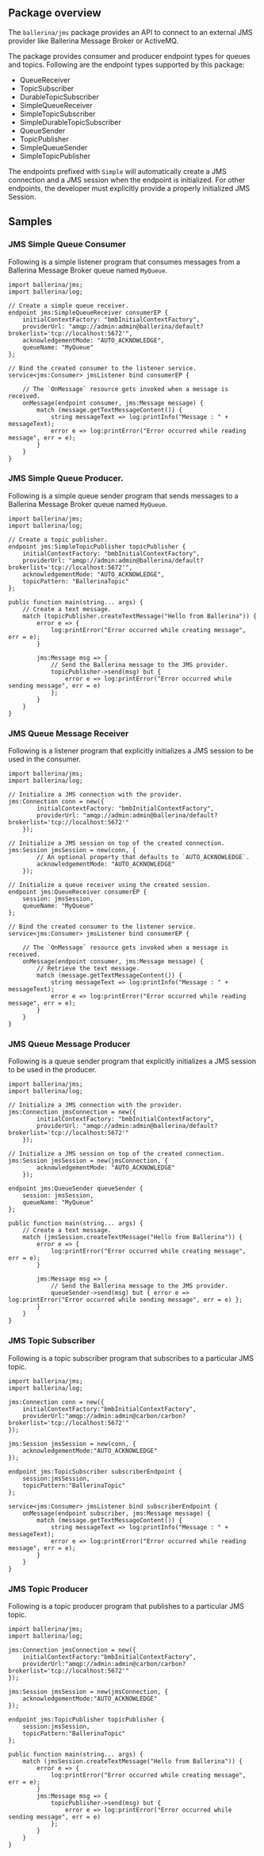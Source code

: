 ## Package overview

The `ballerina/jms` package provides an API to connect to an external JMS provider like Ballerina Message Broker or
ActiveMQ.

The package provides consumer and producer endpoint types for queues and topics. Following are the endpoint types
supported by this package:

- QueueReceiver
- TopicSubscriber
- DurableTopicSubscriber
- SimpleQueueReceiver
- SimpleTopicSubscriber
- SimpleDurableTopicSubscriber
- QueueSender
- TopicPublisher
- SimpleQueueSender
- SimpleTopicPublisher

The endpoints prefixed with `Simple` will automatically create a JMS connection and a JMS session when the endpoint is
initialized. For other endpoints, the developer must explicitly provide a properly initialized JMS Session.

## Samples

### JMS Simple Queue Consumer

Following is a simple listener program that consumes messages from a Ballerina Message Broker queue named `MyQueue`.

```ballerina
import ballerina/jms;
import ballerina/log;

// Create a simple queue receiver.
endpoint jms:SimpleQueueReceiver consumerEP {
    initialContextFactory: "bmbInitialContextFactory",
    providerUrl: "amqp://admin:admin@ballerina/default?brokerlist='tcp://localhost:5672'",
    acknowledgementMode: "AUTO_ACKNOWLEDGE",
    queueName: "MyQueue"
};

// Bind the created consumer to the listener service.
service<jms:Consumer> jmsListener bind consumerEP {

    // The `OnMessage` resource gets invoked when a message is received.
    onMessage(endpoint consumer, jms:Message message) {
        match (message.getTextMessageContent()) {
            string messageText => log:printInfo("Message : " + messageText);
            error e => log:printError("Error occurred while reading message", err = e);
        }
    }
}
```
### JMS Simple Queue Producer.

Following is a simple queue sender program that sends messages to a Ballerina Message Broker queue named `MyQueue`.

```ballerina
import ballerina/jms;
import ballerina/log;

// Create a topic publisher.
endpoint jms:SimpleTopicPublisher topicPublisher {
    initialContextFactory: "bmbInitialContextFactory",
    providerUrl: "amqp://admin:admin@ballerina/default?brokerlist='tcp://localhost:5672'",
    acknowledgementMode: "AUTO_ACKNOWLEDGE",
    topicPattern: "BallerinaTopic"
};

public function main(string... args) {
    // Create a text message.
    match (topicPublisher.createTextMessage("Hello from Ballerina")) {
        error e => {
            log:printError("Error occurred while creating message", err = e);
        }

        jms:Message msg => {
            // Send the Ballerina message to the JMS provider.
            topicPublisher->send(msg) but {
                error e => log:printError("Error occurred while sending message", err = e)
            };
        }
    }
}
```

### JMS Queue Message Receiver

Following is a listener program that explicitly initializes a JMS session to be used in the consumer.

```ballerina
import ballerina/jms;
import ballerina/log;

// Initialize a JMS connection with the provider.
jms:Connection conn = new({
        initialContextFactory: "bmbInitialContextFactory",
        providerUrl: "amqp://admin:admin@ballerina/default?brokerlist='tcp://localhost:5672'"
    });

// Initialize a JMS session on top of the created connection.
jms:Session jmsSession = new(conn, {
        // An optional property that defaults to `AUTO_ACKNOWLEDGE`.
        acknowledgementMode: "AUTO_ACKNOWLEDGE"
    });

// Initialize a queue receiver using the created session.
endpoint jms:QueueReceiver consumerEP {
    session: jmsSession,
    queueName: "MyQueue"
};

// Bind the created consumer to the listener service.
service<jms:Consumer> jmsListener bind consumerEP {

    // The `OnMessage` resource gets invoked when a message is received.
    onMessage(endpoint consumer, jms:Message message) {
        // Retrieve the text message.
        match (message.getTextMessageContent()) {
            string messageText => log:printInfo("Message : " + messageText);
            error e => log:printError("Error occurred while reading message", err = e);
        }
    }
}
```

### JMS Queue Message Producer

Following is a queue sender program that explicitly initializes a JMS session to be used in the producer.


```ballerina
import ballerina/jms;
import ballerina/log;

// Initialize a JMS connection with the provider.
jms:Connection jmsConnection = new({
        initialContextFactory: "bmbInitialContextFactory",
        providerUrl: "amqp://admin:admin@ballerina/default?brokerlist='tcp://localhost:5672'"
    });

// Initialize a JMS session on top of the created connection.
jms:Session jmsSession = new(jmsConnection, {
        acknowledgementMode: "AUTO_ACKNOWLEDGE"
    });

endpoint jms:QueueSender queueSender {
    session: jmsSession,
    queueName: "MyQueue"
};

public function main(string... args) {
    // Create a text message.
    match (jmsSession.createTextMessage("Hello from Ballerina")) {
        error e => {
            log:printError("Error occurred while creating message", err = e);
        }

        jms:Message msg => {
            // Send the Ballerina message to the JMS provider.
            queueSender->send(msg) but { error e => log:printError("Error occurred while sending message", err = e) };
        }
    }
}
```

### JMS Topic Subscriber

Following is a topic subscriber program that subscribes to a particular JMS topic.

```ballerina
import ballerina/jms;
import ballerina/log;

jms:Connection conn = new({
    initialContextFactory:"bmbInitialContextFactory",
    providerUrl:"amqp://admin:admin@carbon/carbon?brokerlist='tcp://localhost:5672'"
});

jms:Session jmsSession = new(conn, {
    acknowledgementMode:"AUTO_ACKNOWLEDGE"
});

endpoint jms:TopicSubscriber subscriberEndpoint {
    session:jmsSession,
    topicPattern:"BallerinaTopic"
};

service<jms:Consumer> jmsListener bind subscriberEndpoint {
    onMessage(endpoint subscriber, jms:Message message) {
        match (message.getTextMessageContent()) {
            string messageText => log:printInfo("Message : " + messageText);
            error e => log:printError("Error occurred while reading message", err = e);
        }
    }
}
```

### JMS Topic Producer

Following is a topic producer program that publishes to a particular JMS topic.

```ballerina
import ballerina/jms;
import ballerina/log;

jms:Connection jmsConnection = new({
    initialContextFactory:"bmbInitialContextFactory",
    providerUrl:"amqp://admin:admin@carbon/carbon?brokerlist='tcp://localhost:5672'"
});

jms:Session jmsSession = new(jmsConnection, {
    acknowledgementMode:"AUTO_ACKNOWLEDGE"
});

endpoint jms:TopicPublisher topicPublisher {
    session:jmsSession,
    topicPattern:"BallerinaTopic"
};

public function main(string... args) {
    match (jmsSession.createTextMessage("Hello from Ballerina")) {
        error e => {
            log:printError("Error occurred while creating message", err = e);
        }
        jms:Message msg => {
            topicPublisher->send(msg) but {
                error e => log:printError("Error occurred while sending message", err = e)
            };
        }
    }
}
```
